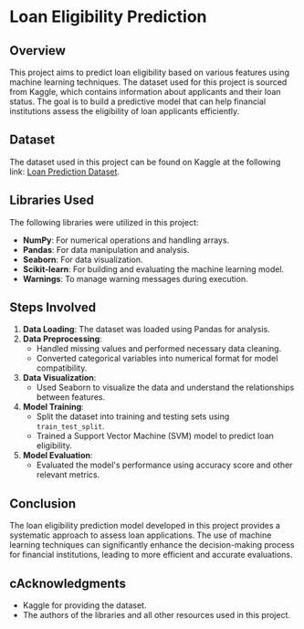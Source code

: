 # Loan Eligibility Prediction

## Overview

This project aims to predict loan eligibility based on various features using machine learning techniques. The dataset used for this project is sourced from Kaggle, which contains information about applicants and their loan status. The goal is to build a predictive model that can help financial institutions assess the eligibility of loan applicants efficiently.

## Dataset

The dataset used in this project can be found on Kaggle at the following link: [Loan Prediction Dataset](https://www.kaggle.com/datasets/ninzaami/loan-predication).

## Libraries Used

The following libraries were utilized in this project:

- **NumPy**: For numerical operations and handling arrays.
- **Pandas**: For data manipulation and analysis.
- **Seaborn**: For data visualization.
- **Scikit-learn**: For building and evaluating the machine learning model.
- **Warnings**: To manage warning messages during execution.

## Steps Involved

1. **Data Loading**: The dataset was loaded using Pandas for analysis.
2. **Data Preprocessing**: 
   - Handled missing values and performed necessary data cleaning.
   - Converted categorical variables into numerical format for model compatibility.
3. **Data Visualization**: 
   - Used Seaborn to visualize the data and understand the relationships between features.
4. **Model Training**: 
   - Split the dataset into training and testing sets using `train_test_split`.
   - Trained a Support Vector Machine (SVM) model to predict loan eligibility.
5. **Model Evaluation**: 
   - Evaluated the model's performance using accuracy score and other relevant metrics.

## Conclusion
The loan eligibility prediction model developed in this project provides a systematic approach to assess loan applications. The use of machine learning techniques can significantly enhance the decision-making process for financial institutions, leading to more efficient and accurate evaluations.

## cAcknowledgments
- Kaggle for providing the dataset.
- The authors of the libraries and all other resources used in this project.
